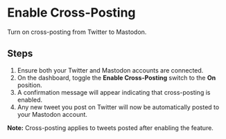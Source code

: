 # Enable Cross-Posting

Turn on cross-posting from Twitter to Mastodon.

## Steps

1. Ensure both your Twitter and Mastodon accounts are connected.
2. On the dashboard, toggle the **Enable Cross-Posting** switch to the **On** position.
3. A confirmation message will appear indicating that cross-posting is enabled.
4. Any new tweet you post on Twitter will now be automatically posted to your Mastodon account.

**Note:** Cross-posting applies to tweets posted after enabling the feature.
